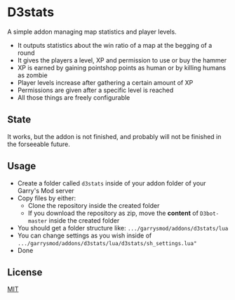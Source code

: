 # D3stats

A simple addon managing map statistics and player levels.

- It outputs statistics about the win ratio of a map at the begging of a round
- It gives the players a level, XP and permission to use or buy the hammer
- XP is earned by gaining pointshop points as human or by killing humans as zombie
- Player levels increase after gathering a certain amount of XP
- Permissions are given after a specific level is reached
- All those things are freely configurable

## State

It works, but the addon is not finished, and probably will not be finished in the forseeable future.

## Usage

- Create a folder called `d3stats` inside of your addon folder of your Garry's Mod server
- Copy files by either:
  - Clone the repository inside the created folder
  - If you download the repository as zip, move the **content** of `D3bot-master` inside the created folder
- You should get a folder structure like: `.../garrysmod/addons/d3stats/lua`
- You can change settings as you wish inside of `.../garrysmod/addons/d3stats/lua/d3stats/sh_settings.lua"`
- Done

## License

[MIT](LICENSE)
